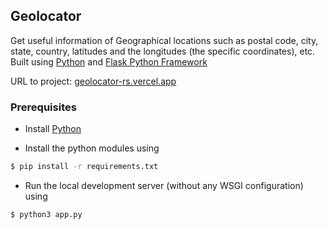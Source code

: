 ## Geolocator


Get useful information of Geographical locations such as postal code, city, state, country, latitudes and the longitudes (the specific coordinates), etc. Built using [Python](https://python.org/) and [Flask Python Framework](https://flask.palletsprojects.com/)


URL to project: [geolocator-rs.vercel.app](https://geolocator-rs.vercel.app)


### Prerequisites

- Install [Python](https://python.org/)

- Install the python modules using
```sh
$ pip install -r requirements.txt
```

- Run the local development server (without any WSGI configuration) using
```sh
$ python3 app.py
```